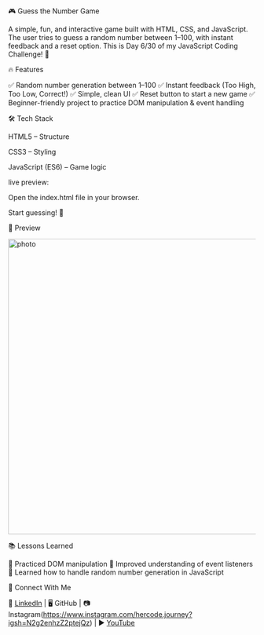 🎮 Guess the Number Game

A simple, fun, and interactive game built with HTML, CSS, and JavaScript.
The user tries to guess a random number between 1–100, with instant feedback and a reset option.
This is Day 6/30 of my JavaScript Coding Challenge! 🚀

🔥 Features

✅ Random number generation between 1–100
✅ Instant feedback (Too High, Too Low, Correct!)
✅ Simple, clean UI
✅ Reset button to start a new game
✅ Beginner-friendly project to practice DOM manipulation & event handling

🛠️ Tech Stack

HTML5 – Structure

CSS3 – Styling

JavaScript (ES6) – Game logic

live preview:


Open the index.html file in your browser.

Start guessing! 🎯

📸 Preview

<img width="553" height="602" alt="photo" src="https://github.com/user-attachments/assets/2ae3b1ce-06ab-406f-8653-73cf563d50d8" />



📚 Lessons Learned

🔹 Practiced DOM manipulation
🔹 Improved understanding of event listeners
🔹 Learned how to handle random number generation in JavaScript

🤝 Connect With Me

💼 [LinkedIn](https://www.linkedin.com/in/aiman-khalid-387523380?lipi=urn%3Ali%3Apage%3Ad_flagship3_profile_view_base_contact_details%3Bc594%2F1BjSuGEStZJXopQ%2BQ%3D%3D)
 | 🖥️ GitHub
 | 📷 Instagram(https://www.instagram.com/hercode.journey?igsh=N2g2enhzZ2ptejQz)
 | ▶️ [YouTube](https://www.youtube.com/@hercodejourney-YT)
